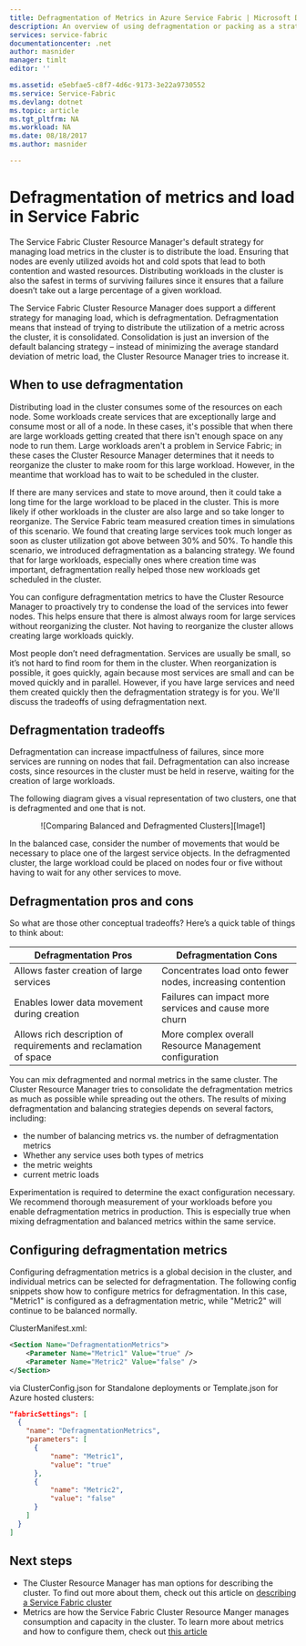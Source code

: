 ```yaml
---
title: Defragmentation of Metrics in Azure Service Fabric | Microsoft Docs
description: An overview of using defragmentation or packing as a strategy for metrics in Service Fabric
services: service-fabric
documentationcenter: .net
author: masnider
manager: timlt
editor: ''

ms.assetid: e5ebfae5-c8f7-4d6c-9173-3e22a9730552
ms.service: Service-Fabric
ms.devlang: dotnet
ms.topic: article
ms.tgt_pltfrm: NA
ms.workload: NA
ms.date: 08/18/2017
ms.author: masnider

---
```

# Defragmentation of metrics and load in Service Fabric
The Service Fabric Cluster Resource Manager's default strategy for managing load metrics in the cluster is to distribute the load. Ensuring that nodes are evenly utilized avoids hot and cold spots that lead to both contention and wasted resources. Distributing workloads in the cluster is also the safest in terms of surviving failures since it ensures that a failure doesn’t take out a large percentage of a given workload. 

The Service Fabric Cluster Resource Manager does support a different strategy for managing load, which is defragmentation. Defragmentation means that instead of trying to distribute the utilization of a metric across the cluster, it is consolidated. Consolidation is just an inversion of the default balancing strategy – instead of minimizing the average standard deviation of metric load, the Cluster Resource Manager tries to increase it.

## When to use defragmentation
Distributing load in the cluster consumes some of the resources on each node. Some workloads create services that are exceptionally large and consume most or all of a node. In these cases, it's possible that when there are large workloads getting created that there isn't enough space on any node to run them. Large workloads aren't a problem in Service Fabric; in these cases the Cluster Resource Manager determines that it needs to reorganize the cluster to make room for this large workload. However, in the meantime that workload has to wait to be scheduled in the cluster.

If there are many services and state to move around, then it could take a long time for the large workload to be placed in the cluster. This is more likely if other workloads in the cluster are also large and so take longer to reorganize. The Service Fabric team measured creation times in simulations of this scenario. We found that creating large services took much longer as soon as cluster utilization got above between 30% and 50%. To handle this scenario, we introduced defragmentation as a balancing strategy. We found that for large workloads, especially ones where creation time was important, defragmentation really helped those new workloads get scheduled in the cluster.

You can configure defragmentation metrics to have the Cluster Resource Manager to proactively try to condense the load of the services into fewer nodes. This helps ensure that there is almost always room for large services without reorganizing the cluster. Not having to reorganize the cluster allows creating large workloads quickly.

Most people don’t need defragmentation. Services are usually be small, so it’s not hard to find room for them in the cluster. When reorganization is possible, it goes quickly, again because most services are small and can be moved quickly and in parallel. However, if you have large services and need them created quickly then the defragmentation strategy is for you. We'll discuss the tradeoffs of using defragmentation next. 

## Defragmentation tradeoffs
Defragmentation can increase impactfulness of failures, since more services are running on nodes that fail. Defragmentation can also increase costs, since resources in the cluster must be held in reserve, waiting for the creation of large workloads.

The following diagram gives a visual representation of two clusters, one that is defragmented and one that is not. 

<center>
![Comparing Balanced and Defragmented Clusters][Image1]
</center>

In the balanced case, consider the number of movements that would be necessary to place one of the largest service objects. In the defragmented cluster, the large workload could be placed on nodes four or five without having to wait for any other services to move.

## Defragmentation pros and cons
So what are those other conceptual tradeoffs? Here’s a quick table of things to think about:

| Defragmentation Pros | Defragmentation Cons |
| --- | --- |
| Allows faster creation of large services |Concentrates load onto fewer nodes, increasing contention |
| Enables lower data movement during creation |Failures can impact more services and cause more churn |
| Allows rich description of requirements and reclamation of space |More complex overall Resource Management configuration |

You can mix defragmented and normal metrics in the same cluster. The Cluster Resource Manager tries to consolidate the defragmentation metrics as much as possible while spreading out the others. The results of mixing defragmentation and balancing strategies depends on several factors, including:
  - the number of balancing metrics vs. the number of defragmentation metrics
  - Whether any service uses both types of metrics 
  - the metric weights
  - current metric loads
  
Experimentation is required to determine the exact configuration necessary. We recommend thorough measurement of your workloads before you enable defragmentation metrics in production. This is especially true when mixing defragmentation and balanced metrics within the same service. 

## Configuring defragmentation metrics
Configuring defragmentation metrics is a global decision in the cluster, and individual metrics can be selected for defragmentation. The following config snippets show how to configure metrics for defragmentation. In this case, "Metric1" is configured as a defragmentation metric, while "Metric2" will continue to be balanced normally. 

ClusterManifest.xml:

```xml
<Section Name="DefragmentationMetrics">
    <Parameter Name="Metric1" Value="true" />
    <Parameter Name="Metric2" Value="false" />
</Section>
```

via ClusterConfig.json for Standalone deployments or Template.json for Azure hosted clusters:

```json
"fabricSettings": [
  {
    "name": "DefragmentationMetrics",
    "parameters": [
      {
          "name": "Metric1",
          "value": "true"
      },
      {
          "name": "Metric2",
          "value": "false"
      }
    ]
  }
]
```


## Next steps
- The Cluster Resource Manager has man options for describing the cluster. To find out more about them, check out this article on [describing a Service Fabric cluster](service-fabric-cluster-resource-manager-cluster-description.md)
- Metrics are how the Service Fabric Cluster Resource Manger manages consumption and capacity in the cluster. To learn more about metrics and how to configure them, check out [this article](service-fabric-cluster-resource-manager-metrics.md)

[Image1]:./media/service-fabric-cluster-resource-manager-defragmentation-metrics/balancing-defrag-compared.png
